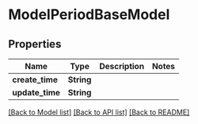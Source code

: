# ModelPeriodBaseModel

## Properties

Name | Type | Description | Notes
------------ | ------------- | ------------- | -------------
**create_time** | **String** |  | 
**update_time** | **String** |  | 

[[Back to Model list]](../README.md#documentation-for-models) [[Back to API list]](../README.md#documentation-for-api-endpoints) [[Back to README]](../README.md)


